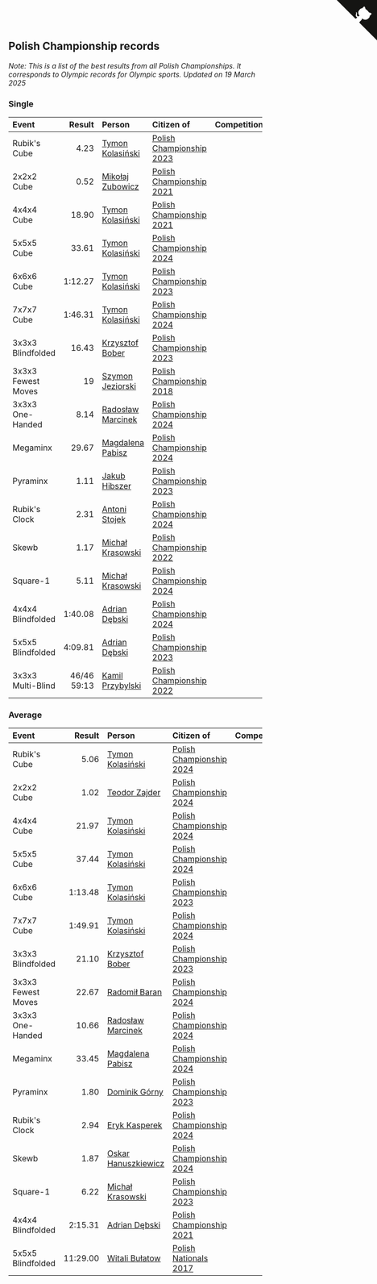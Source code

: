 ## Polish Championship records

*Note: This is a list of the best results from all Polish Championships. It corresponds to Olympic records for Olympic sports.*
*Updated on 19 March 2025*


### Single

| Event | Result | Person | Citizen of | Competition |
| :--- | ---: | :--- | :--- | :--- |
| Rubik's Cube | 4.23 | [Tymon Kolasiński](https://www.worldcubeassociation.org/persons/2016KOLA02) | [Polish Championship 2023](https://www.worldcubeassociation.org/competitions/PolishChampionship2023) |
| 2x2x2 Cube | 0.52 | [Mikołaj Zubowicz](https://www.worldcubeassociation.org/persons/2015ZUBO01) | [Polish Championship 2021](https://www.worldcubeassociation.org/competitions/PolishChampionship2021) |
| 4x4x4 Cube | 18.90 | [Tymon Kolasiński](https://www.worldcubeassociation.org/persons/2016KOLA02) | [Polish Championship 2021](https://www.worldcubeassociation.org/competitions/PolishChampionship2021) |
| 5x5x5 Cube | 33.61 | [Tymon Kolasiński](https://www.worldcubeassociation.org/persons/2016KOLA02) | [Polish Championship 2024](https://www.worldcubeassociation.org/competitions/PolishChampionship2024) |
| 6x6x6 Cube | 1:12.27 | [Tymon Kolasiński](https://www.worldcubeassociation.org/persons/2016KOLA02) | [Polish Championship 2023](https://www.worldcubeassociation.org/competitions/PolishChampionship2023) |
| 7x7x7 Cube | 1:46.31 | [Tymon Kolasiński](https://www.worldcubeassociation.org/persons/2016KOLA02) | [Polish Championship 2024](https://www.worldcubeassociation.org/competitions/PolishChampionship2024) |
| 3x3x3 Blindfolded | 16.43 | [Krzysztof Bober](https://www.worldcubeassociation.org/persons/2013BOBE01) | [Polish Championship 2023](https://www.worldcubeassociation.org/competitions/PolishChampionship2023) |
| 3x3x3 Fewest Moves | 19 | [Szymon Jeziorski](https://www.worldcubeassociation.org/persons/2013JEZI01) | [Polish Championship 2018](https://www.worldcubeassociation.org/competitions/PolishChampionship2018) |
| 3x3x3 One-Handed | 8.14 | [Radosław Marcinek](https://www.worldcubeassociation.org/persons/2022MARC05) | [Polish Championship 2024](https://www.worldcubeassociation.org/competitions/PolishChampionship2024) |
| Megaminx | 29.67 | [Magdalena Pabisz](https://www.worldcubeassociation.org/persons/2017PABI01) | [Polish Championship 2024](https://www.worldcubeassociation.org/competitions/PolishChampionship2024) |
| Pyraminx | 1.11 | [Jakub Hibszer](https://www.worldcubeassociation.org/persons/2018HIBS01) | [Polish Championship 2023](https://www.worldcubeassociation.org/competitions/PolishChampionship2023) |
| Rubik's Clock | 2.31 | [Antoni Stojek](https://www.worldcubeassociation.org/persons/2022STOJ03) | [Polish Championship 2024](https://www.worldcubeassociation.org/competitions/PolishChampionship2024) |
| Skewb | 1.17 | [Michał Krasowski](https://www.worldcubeassociation.org/persons/2013KRAS02) | [Polish Championship 2022](https://www.worldcubeassociation.org/competitions/PolishChampionship2022) |
| Square-1 | 5.11 | [Michał Krasowski](https://www.worldcubeassociation.org/persons/2013KRAS02) | [Polish Championship 2024](https://www.worldcubeassociation.org/competitions/PolishChampionship2024) |
| 4x4x4 Blindfolded | 1:40.08 | [Adrian Dębski](https://www.worldcubeassociation.org/persons/2017DEBS01) | [Polish Championship 2024](https://www.worldcubeassociation.org/competitions/PolishChampionship2024) |
| 5x5x5 Blindfolded | 4:09.81 | [Adrian Dębski](https://www.worldcubeassociation.org/persons/2017DEBS01) | [Polish Championship 2023](https://www.worldcubeassociation.org/competitions/PolishChampionship2023) |
| 3x3x3 Multi-Blind | 46/46 59:13 | [Kamil Przybylski](https://www.worldcubeassociation.org/persons/2016PRZY01) | [Polish Championship 2022](https://www.worldcubeassociation.org/competitions/PolishChampionship2022) |

### Average

| Event | Result | Person | Citizen of | Competition |
| :--- | ---: | :--- | :--- | :--- |
| Rubik's Cube | 5.06 | [Tymon Kolasiński](https://www.worldcubeassociation.org/persons/2016KOLA02) | [Polish Championship 2024](https://www.worldcubeassociation.org/competitions/PolishChampionship2024) |
| 2x2x2 Cube | 1.02 | [Teodor Zajder](https://www.worldcubeassociation.org/persons/2021ZAJD03) | [Polish Championship 2024](https://www.worldcubeassociation.org/competitions/PolishChampionship2024) |
| 4x4x4 Cube | 21.97 | [Tymon Kolasiński](https://www.worldcubeassociation.org/persons/2016KOLA02) | [Polish Championship 2024](https://www.worldcubeassociation.org/competitions/PolishChampionship2024) |
| 5x5x5 Cube | 37.44 | [Tymon Kolasiński](https://www.worldcubeassociation.org/persons/2016KOLA02) | [Polish Championship 2024](https://www.worldcubeassociation.org/competitions/PolishChampionship2024) |
| 6x6x6 Cube | 1:13.48 | [Tymon Kolasiński](https://www.worldcubeassociation.org/persons/2016KOLA02) | [Polish Championship 2023](https://www.worldcubeassociation.org/competitions/PolishChampionship2023) |
| 7x7x7 Cube | 1:49.91 | [Tymon Kolasiński](https://www.worldcubeassociation.org/persons/2016KOLA02) | [Polish Championship 2024](https://www.worldcubeassociation.org/competitions/PolishChampionship2024) |
| 3x3x3 Blindfolded | 21.10 | [Krzysztof Bober](https://www.worldcubeassociation.org/persons/2013BOBE01) | [Polish Championship 2023](https://www.worldcubeassociation.org/competitions/PolishChampionship2023) |
| 3x3x3 Fewest Moves | 22.67 | [Radomił Baran](https://www.worldcubeassociation.org/persons/2020BARA02) | [Polish Championship 2024](https://www.worldcubeassociation.org/competitions/PolishChampionship2024) |
| 3x3x3 One-Handed | 10.66 | [Radosław Marcinek](https://www.worldcubeassociation.org/persons/2022MARC05) | [Polish Championship 2024](https://www.worldcubeassociation.org/competitions/PolishChampionship2024) |
| Megaminx | 33.45 | [Magdalena Pabisz](https://www.worldcubeassociation.org/persons/2017PABI01) | [Polish Championship 2024](https://www.worldcubeassociation.org/competitions/PolishChampionship2024) |
| Pyraminx | 1.80 | [Dominik Górny](https://www.worldcubeassociation.org/persons/2015GORN01) | [Polish Championship 2023](https://www.worldcubeassociation.org/competitions/PolishChampionship2023) |
| Rubik's Clock | 2.94 | [Eryk Kasperek](https://www.worldcubeassociation.org/persons/2021KASP01) | [Polish Championship 2024](https://www.worldcubeassociation.org/competitions/PolishChampionship2024) |
| Skewb | 1.87 | [Oskar Hanuszkiewicz](https://www.worldcubeassociation.org/persons/2018HANU02) | [Polish Championship 2024](https://www.worldcubeassociation.org/competitions/PolishChampionship2024) |
| Square-1 | 6.22 | [Michał Krasowski](https://www.worldcubeassociation.org/persons/2013KRAS02) | [Polish Championship 2023](https://www.worldcubeassociation.org/competitions/PolishChampionship2023) |
| 4x4x4 Blindfolded | 2:15.31 | [Adrian Dębski](https://www.worldcubeassociation.org/persons/2017DEBS01) | [Polish Championship 2021](https://www.worldcubeassociation.org/competitions/PolishChampionship2021) |
| 5x5x5 Blindfolded | 11:29.00 | [Witali Bułatow](https://www.worldcubeassociation.org/persons/2015BUAT01) | [Polish Nationals 2017](https://www.worldcubeassociation.org/competitions/PolishNationals2017) |


<a href="https://github.com/maxidragon/wca_statistics_pl" class="github-corner" aria-label="View source on Github"><svg width="80" height="80" viewBox="0 0 250 250" style="fill:#151513; color:#fff; position: absolute; top: 0; border: 0; right: 0;" aria-hidden="true"><path d="M0,0 L115,115 L130,115 L142,142 L250,250 L250,0 Z"></path><path d="M128.3,109.0 C113.8,99.7 119.0,89.6 119.0,89.6 C122.0,82.7 120.5,78.6 120.5,78.6 C119.2,72.0 123.4,76.3 123.4,76.3 C127.3,80.9 125.5,87.3 125.5,87.3 C122.9,97.6 130.6,101.9 134.4,103.2" fill="currentColor" style="transform-origin: 130px 106px;" class="octo-arm"></path><path d="M115.0,115.0 C114.9,115.1 118.7,116.5 119.8,115.4 L133.7,101.6 C136.9,99.2 139.9,98.4 142.2,98.6 C133.8,88.0 127.5,74.4 143.8,58.0 C148.5,53.4 154.0,51.2 159.7,51.0 C160.3,49.4 163.2,43.6 171.4,40.1 C171.4,40.1 176.1,42.5 178.8,56.2 C183.1,58.6 187.2,61.8 190.9,65.4 C194.5,69.0 197.7,73.2 200.1,77.6 C213.8,80.2 216.3,84.9 216.3,84.9 C212.7,93.1 206.9,96.0 205.4,96.6 C205.1,102.4 203.0,107.8 198.3,112.5 C181.9,128.9 168.3,122.5 157.7,114.1 C157.9,116.9 156.7,120.9 152.7,124.9 L141.0,136.5 C139.8,137.7 141.6,141.9 141.8,141.8 Z" fill="currentColor" class="octo-body"></path></svg></a><style>.github-corner:hover .octo-arm{animation:octocat-wave 560ms ease-in-out}@keyframes octocat-wave{0%,100%{transform:rotate(0)}20%,60%{transform:rotate(-25deg)}40%,80%{transform:rotate(10deg)}}@media (max-width:500px){.github-corner:hover .octo-arm{animation:none}.github-corner .octo-arm{animation:octocat-wave 560ms ease-in-out}}</style>
